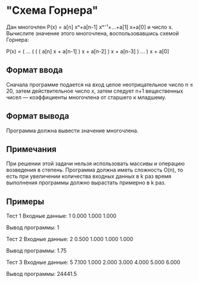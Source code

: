 # "Схема Горнера"
Дан многочлен P(x) = a[n] xⁿ+a[n-1] xⁿ⁻¹+...+a[1] x+a[0] и число x. Вычислите значение этого многочлена, воспользовавшись схемой Горнера:

P(x) = ( ... ( ( ( a[n] x + a[n-1] ) x + a[n-2] ) x + a[n-3] ) ... ) x + a[0]

## Формат ввода

Сначала программе подается на вход целое неотрицательное число n ≤ 20, затем действительное число x, затем следует n+1 вещественных чисел — коэффициенты многочлена от старшего к младшему.

## Формат вывода

Программа должна вывести значение многочлена.

## Примечания

При решении этой задачи нельзя использовать массивы и операцию возведения в степень. Программа должна иметь сложность O(n), то есть при увеличении количества входных данных в k раз время выполнения программы должно вырастать примерно в k раз.

## Примеры

Тест 1
Входные данные:
1
0.000
1.000
1.000

Вывод программы:
1



Тест 2
Входные данные:
2
0.500
1.000
1.000
1.000

Вывод программы:
1.75



Тест 3
Входные данные:
5
7.100
1.000
2.000
3.000
4.000
5.000
6.000

Вывод программы:
24441.5
